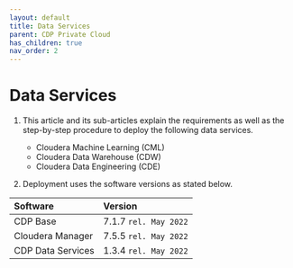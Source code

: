 ```yaml
---
layout: default
title: Data Services
parent: CDP Private Cloud
has_children: true
nav_order: 2
---
```


# Data Services

1. This article and its sub-articles explain the requirements as well as the step-by-step procedure to deploy the following data services. 

    - Cloudera Machine Learning (CML)
    - Cloudera Data Warehouse (CDW)
    - Cloudera Data Engineering (CDE)

2. Deployment uses the software versions as stated below.

| Software       | Version         |
|:-------------|:------------------|
| CDP Base           | 7.1.7 `rel. May 2022`  | 
| Cloudera Manager   | 7.5.5 `rel. May 2022`  | 
| CDP Data Services  | 1.3.4 `rel. May 2022`  | 